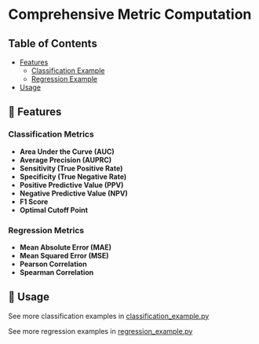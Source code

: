 # Comprehensive Metric Computation

## Table of Contents

- [Features](#features)
  - [Classification Example](#classification-example)
  - [Regression Example](#regression-example)
- [Usage](#usage)

## 🚀 Features

### Classification Metrics

- **Area Under the Curve (AUC)**
- **Average Precision (AUPRC)**
- **Sensitivity (True Positive Rate)**
- **Specificity (True Negative Rate)**
- **Positive Predictive Value (PPV)**
- **Negative Predictive Value (NPV)**
- **F1 Score**
- **Optimal Cutoff Point**

### Regression Metrics

- **Mean Absolute Error (MAE)**
- **Mean Squared Error (MSE)**
- **Pearson Correlation**
- **Spearman Correlation**

## 📄 Usage

See more classification examples in [classification_example.py](heartwise_statplots/metrics/examples/classification_example.py)

See more regression examples in [regression_example.py](heartwise_statplots/metrics/examples/regression_example.py)


